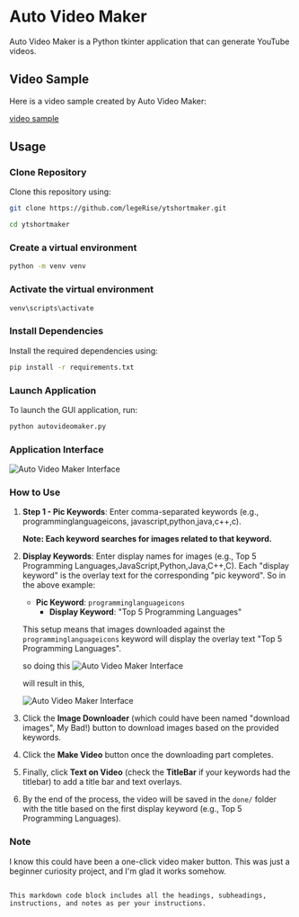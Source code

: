 # Auto Video Maker

Auto Video Maker is a Python tkinter application that can generate YouTube videos.

## Video Sample
Here is a video sample created by Auto Video Maker:

[video sample](https://github.com/legerise/ytshortmaker/raw/master/done/Top%205%20Programming%20Languages.mp4)


## Usage

### Clone Repository

Clone this repository using:

```bash
git clone https://github.com/legeRise/ytshortmaker.git
```

```bash
cd ytshortmaker
```

### Create a virtual environment

```bash
python -m venv venv
```

### Activate the virtual environment

```bash
venv\scripts\activate
```

### Install Dependencies

Install the required dependencies using:

```bash
pip install -r requirements.txt
```

### Launch Application

To launch the GUI application, run:

```bash
python autovideomaker.py
```

### Application Interface

![Auto Video Maker Interface](https://github.com/legerise/ytshortmaker/raw/master/assets/interface.png)

### How to Use

1. **Step 1 - Pic Keywords**: Enter comma-separated keywords (e.g., programminglanguageicons, javascript,python,java,c++,c). 

   **Note: Each keyword searches for images related to that keyword.**
   


2. **Display Keywords**: Enter display names for images (e.g., Top 5 Programming Languages,JavaScript,Python,Java,C++,C). Each "display keyword" is the overlay text for the corresponding "pic keyword". So in the above example:

   - **Pic Keyword**: `programminglanguageicons`
     - **Display Keyword**: "Top 5 Programming Languages"

   This setup means that images downloaded against the  `programminglanguageicons` keyword will display the overlay text "Top 5 Programming Languages".

   so doing this
   ![Auto Video Maker Interface](https://github.com/legerise/ytshortmaker/raw/master/assets/instruction.png)

   will result in this,

   ![Auto Video Maker Interface](https://github.com/legerise/ytshortmaker/raw/master/assets/result.png)
   
4. Click the **Image Downloader** (which could have been named "download images", My Bad!) button to download images based on the provided keywords.

5. Click the **Make Video** button once the downloading part completes.

6. Finally, click **Text on Video** (check the **TitleBar** if your keywords had the titlebar)  to add a title bar and text overlays.

7. By the end of the process, the video will be saved in the `done/` folder with the title based on the first display keyword (e.g., Top 5 Programming Languages).

### Note

I know this could have been a one-click video maker button. This was just a beginner curiosity project, and I'm glad it works somehow.
``` 

This markdown code block includes all the headings, subheadings, instructions, and notes as per your instructions.

